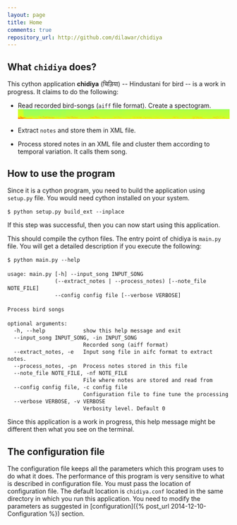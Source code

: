 ```yaml
---
layout: page
title: Home
comments: true
repository_url: http://github.com/dilawar/chidiya
---
```


## What `chidiya` does?

This cython application __chidiya__ (चिड़िया) -- Hindustani for bird -- is a work in
progress. It claims to do the following:

- Read recorded bird-songs (`aiff` file format). Create a spectogram.
![Spectogram]( _data/spectogram.png )

- Extract `notes` and store them in XML file.
- Process stored notes in an XML file and cluster them according to temporal
  variation. It calls them song.


## How to use the program 

Since it is a cython program, you need to build the application using `setup.py`
file. You would need cython installed on your system.

    $ python setup.py build_ext --inplace

If this step was successful, then you can now start using this application.


This should compile the cython files. The entry point of chidiya is `main.py`
file. You will get a detailed description if you execute the following:

    $ python main.py --help

    usage: main.py [-h] --input_song INPUT_SONG
                   (--extract_notes | --process_notes) [--note_file NOTE_FILE]
                   --config config file [--verbose VERBOSE]

    Process bird songs

    optional arguments:
      -h, --help            show this help message and exit
      --input_song INPUT_SONG, -in INPUT_SONG
                            Recorded song (aiff format)
      --extract_notes, -e   Input song file in aifc format to extract notes.
      --process_notes, -pn  Process notes stored in this file
      --note_file NOTE_FILE, -nf NOTE_FILE
                            File where notes are stored and read from
      --config config file, -c config file
                            Configuration file to fine tune the processing
      --verbose VERBOSE, -v VERBOSE
                            Verbosity level. Default 0

Since this application is a work in progress, this help message might be
different then what you see on the terminal.

## The configuration file 

The configuration file keeps all the parameters which this program uses to do
what it does. The performance of this program is very sensitive to what is
described in configuration file. You must pass the location of configuration
file. The default location is `chidiya.conf` located in the same directory in
which you run this application. You need to modify the parameters as suggested
in [configuration]({% post_url 2014-12-10-Configuration %}) section.

